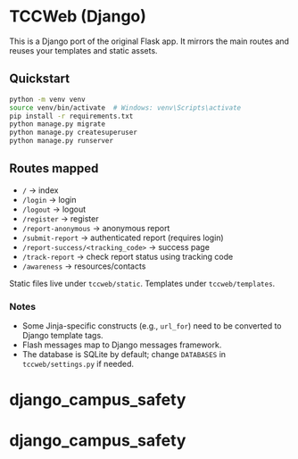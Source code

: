 
# TCCWeb (Django)

This is a Django port of the original Flask app. It mirrors the main routes and reuses your templates and static assets.

## Quickstart

```bash
python -m venv venv
source venv/bin/activate  # Windows: venv\Scripts\activate
pip install -r requirements.txt
python manage.py migrate
python manage.py createsuperuser
python manage.py runserver
```

## Routes mapped
- `/` -> index
- `/login` -> login
- `/logout` -> logout
- `/register` -> register
- `/report-anonymous` -> anonymous report
- `/submit-report` -> authenticated report (requires login)
- `/report-success/<tracking_code>` -> success page
- `/track-report` -> check report status using tracking code
- `/awareness` -> resources/contacts

Static files live under `tccweb/static`. Templates under `tccweb/templates`.

### Notes
- Some Jinja-specific constructs (e.g., `url_for`) need to be converted to Django template tags.
- Flash messages map to Django messages framework.
- The database is SQLite by default; change `DATABASES` in `tccweb/settings.py` if needed.
# django_campus_safety
# django_campus_safety
